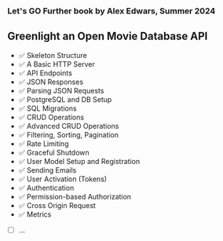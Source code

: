 ### Let's GO Further book by Alex Edwars, Summer 2024
## Greenlight an Open Movie Database API

- :white_check_mark: Skeleton Structure
- :white_check_mark: A Basic HTTP Server
- :white_check_mark: API Endpoints
- :white_check_mark: JSON Responses
- :white_check_mark: Parsing JSON Requests
- :white_check_mark: PostgreSQL and DB Setup
- :white_check_mark: SQL Migrations
- :white_check_mark: CRUD Operations 
- :white_check_mark: Advanced CRUD Operations
- :white_check_mark: Filtering, Sorting, Pagination
- :white_check_mark: Rate Limiting
- :white_check_mark: Graceful Shutdown
- :white_check_mark: User Model Setup and Registration
- :white_check_mark: Sending Emails
- :white_check_mark: User Activation (Tokens)
- :white_check_mark: Authentication
- :white_check_mark: Permission-based Authorization
- :white_check_mark: Cross Origin Request
- :white_check_mark: Metrics
- [ ] ...

